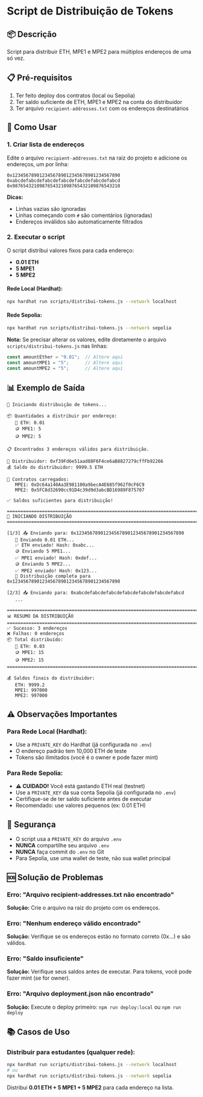 # Script de Distribuição de Tokens

## 📦 Descrição

Script para distribuir ETH, MPE1 e MPE2 para múltiplos endereços de uma só vez.

## 📋 Pré-requisitos

1. Ter feito deploy dos contratos (local ou Sepolia)
2. Ter saldo suficiente de ETH, MPE1 e MPE2 na conta do distribuidor
3. Ter arquivo `recipient-addresses.txt` com os endereços destinatários

## 🚀 Como Usar

### 1. Criar lista de endereços

Edite o arquivo `recipient-addresses.txt` na raiz do projeto e adicione os endereços, um por linha:

```
0x1234567890123456789012345678901234567890
0xabcdefabcdefabcdefabcdefabcdefabcdefabcd
0x9876543210987654321098765432109876543210
```

**Dicas:**
- Linhas vazias são ignoradas
- Linhas começando com `#` são comentários (ignoradas)
- Endereços inválidos são automaticamente filtrados

### 2. Executar o script

O script distribui valores fixos para cada endereço:
- **0.01 ETH**
- **5 MPE1**
- **5 MPE2**

#### Rede Local (Hardhat):

```bash
npx hardhat run scripts/distribui-tokens.js --network localhost
```

#### Rede Sepolia:

```bash
npx hardhat run scripts/distribui-tokens.js --network sepolia
```

**Nota:** Se precisar alterar os valores, edite diretamente o arquivo `scripts/distribui-tokens.js` nas linhas:
```javascript
const amountEther = "0.01";  // Altere aqui
const amountMPE1 = "5";      // Altere aqui
const amountMPE2 = "5";      // Altere aqui
```

## 📊 Exemplo de Saída

```
🚀 Iniciando distribuição de tokens...

📦 Quantidades a distribuir por endereço:
   💎 ETH: 0.01
   🪙 MPE1: 5
   🪙 MPE2: 5

📋 Encontrados 3 endereços válidos para distribuição.

👤 Distribuidor: 0xf39Fd6e51aad88F6F4ce6aB8827279cffFb92266
💰 Saldo do distribuidor: 9999.5 ETH

🔗 Contratos carregados:
   MPE1: 0xDc64a140Aa3E981100a9becA4E685f962f0cF6C9
   MPE2: 0x5FC8d32690cc91D4c39d9d3abcBD16989F875707

✅ Saldos suficientes para distribuição!

================================================================================
🎁 INICIANDO DISTRIBUIÇÃO
================================================================================

[1/3] 📤 Enviando para: 0x1234567890123456789012345678901234567890
   💎 Enviando 0.01 ETH...
   ✅ ETH enviado! Hash: 0xabc...
   🪙 Enviando 5 MPE1...
   ✅ MPE1 enviado! Hash: 0xdef...
   🪙 Enviando 5 MPE2...
   ✅ MPE2 enviado! Hash: 0x123...
   🎉 Distribuição completa para 0x1234567890123456789012345678901234567890

[2/3] 📤 Enviando para: 0xabcdefabcdefabcdefabcdefabcdefabcdefabcd
   ...

================================================================================
📊 RESUMO DA DISTRIBUIÇÃO
================================================================================
✅ Sucesso: 3 endereços
❌ Falhas: 0 endereços
📦 Total distribuído:
   💎 ETH: 0.03
   🪙 MPE1: 15
   🪙 MPE2: 15
================================================================================

💰 Saldos finais do distribuidor:
   ETH: 9999.2
   MPE1: 997000
   MPE2: 997000
```

## ⚠️ Observações Importantes

### Para Rede Local (Hardhat):
- Use a `PRIVATE_KEY` do Hardhat (já configurada no `.env`)
- O endereço padrão tem 10,000 ETH de teste
- Tokens são ilimitados (você é o owner e pode fazer mint)

### Para Rede Sepolia:
- **⚠️ CUIDADO!** Você está gastando ETH real (testnet)
- Use a `PRIVATE_KEY` da sua conta Sepolia (já configurada no `.env`)
- Certifique-se de ter saldo suficiente antes de executar
- Recomendado: use valores pequenos (ex: 0.01 ETH)

## 🔐 Segurança

- O script usa a `PRIVATE_KEY` do arquivo `.env`
- **NUNCA** compartilhe seu arquivo `.env`
- **NUNCA** faça commit do `.env` no Git
- Para Sepolia, use uma wallet de teste, não sua wallet principal

## 🆘 Solução de Problemas

### Erro: "Arquivo recipient-addresses.txt não encontrado"
**Solução:** Crie o arquivo na raiz do projeto com os endereços.

### Erro: "Nenhum endereço válido encontrado"
**Solução:** Verifique se os endereços estão no formato correto (0x...) e são válidos.

### Erro: "Saldo insuficiente"
**Solução:** Verifique seus saldos antes de executar. Para tokens, você pode fazer mint (se for owner).

### Erro: "Arquivo deployment.json não encontrado"
**Solução:** Execute o deploy primeiro: `npm run deploy:local` ou `npm run deploy`

## 📚 Casos de Uso

### Distribuir para estudantes (qualquer rede):
```bash
npx hardhat run scripts/distribui-tokens.js --network localhost
# ou
npx hardhat run scripts/distribui-tokens.js --network sepolia
```

Distribui **0.01 ETH + 5 MPE1 + 5 MPE2** para cada endereço na lista.
